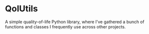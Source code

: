 # QolUtils
A simple quality-of-life Python library, where I've gathered a bunch of functions and classes I frequently use across other projects.
